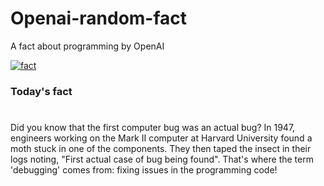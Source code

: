 
# Openai-random-fact
 A fact about programming by OpenAI

[![fact](https://github.com/MarioVidoni/openai-daily-fact/actions/workflows/main.yml/badge.svg)](https://github.com/MarioVidoni/openai-daily-fact/actions/workflows/main.yml)

### Today's fact
# 
Did you know that the first computer bug was an actual bug? In 1947, engineers working on the Mark II computer at Harvard University found a moth stuck in one of the components. They then taped the insect in their logs noting, "First actual case of bug being found". That's where the term 'debugging' comes from: fixing issues in the programming code!